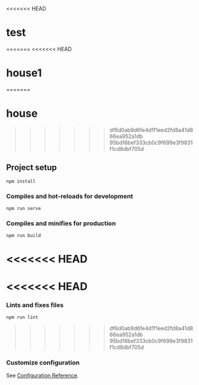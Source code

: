<<<<<<< HEAD
# test
=======
<<<<<<< HEAD
# house1
=======
# house
>>>>>>> df6d0ab9d6fe4d1f1eed2fd8a41d866ea952a1db
>>>>>>> 95bd16bef333cb0c9f699e3f9831f1cd8dbf705d

## Project setup
```
npm install
```

### Compiles and hot-reloads for development
```
npm run serve
```

### Compiles and minifies for production
```
npm run build
```

<<<<<<< HEAD
=======
<<<<<<< HEAD
=======
### Lints and fixes files
```
npm run lint
```

>>>>>>> df6d0ab9d6fe4d1f1eed2fd8a41d866ea952a1db
>>>>>>> 95bd16bef333cb0c9f699e3f9831f1cd8dbf705d
### Customize configuration
See [Configuration Reference](https://cli.vuejs.org/config/).
